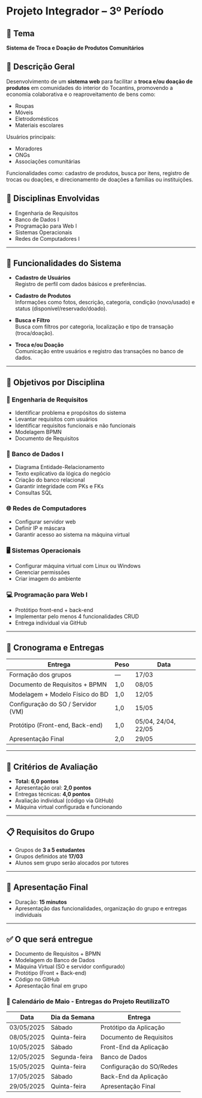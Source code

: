 # Projeto Integrador – 3º Período

## 🎯 Tema

**Sistema de Troca e Doação de Produtos Comunitários**

## 📖 Descrição Geral

Desenvolvimento de um **sistema web** para facilitar a **troca e/ou doação de produtos** em comunidades do interior do Tocantins, promovendo a economia colaborativa e o reaproveitamento de bens como:

- Roupas
- Móveis
- Eletrodomésticos
- Materiais escolares

Usuários principais:

- Moradores
- ONGs
- Associações comunitárias

Funcionalidades como: cadastro de produtos, busca por itens, registro de trocas ou doações, e direcionamento de doações a famílias ou instituições.

## 🧠 Disciplinas Envolvidas

- Engenharia de Requisitos  
- Banco de Dados I  
- Programação para Web I  
- Sistemas Operacionais  
- Redes de Computadores I  

---

## 📌 Funcionalidades do Sistema

- **Cadastro de Usuários**  
  Registro de perfil com dados básicos e preferências.

- **Cadastro de Produtos**  
  Informações como fotos, descrição, categoria, condição (novo/usado) e status (disponível/reservado/doado).

- **Busca e Filtro**  
  Busca com filtros por categoria, localização e tipo de transação (troca/doação).

- **Troca e/ou Doação**  
  Comunicação entre usuários e registro das transações no banco de dados.

---

## 🧾 Objetivos por Disciplina

### 📘 Engenharia de Requisitos

- Identificar problema e propósitos do sistema
- Levantar requisitos com usuários
- Identificar requisitos funcionais e não funcionais
- Modelagem BPMN
- Documento de Requisitos

### 🧮 Banco de Dados I

- Diagrama Entidade-Relacionamento
- Texto explicativo da lógica do negócio
- Criação do banco relacional
- Garantir integridade com PKs e FKs
- Consultas SQL

### 🌐 Redes de Computadores

- Configurar servidor web
- Definir IP e máscara
- Garantir acesso ao sistema na máquina virtual

### 🖥 Sistemas Operacionais

- Configurar máquina virtual com Linux ou Windows
- Gerenciar permissões
- Criar imagem do ambiente

### 💻 Programação para Web I

- Protótipo front-end + back-end
- Implementar pelo menos 4 funcionalidades CRUD
- Entrega individual via GitHub

---

## 📅 Cronograma e Entregas

| Entrega                             | Peso | Data     |
|------------------------------------|------|----------|
| Formação dos grupos                | —    | 17/03    |
| Documento de Requisitos + BPMN     | 1,0  | 08/05    |
| Modelagem + Modelo Físico do BD    | 1,0  | 12/05    |
| Configuração do SO / Servidor (VM) | 1,0  | 15/05    |
| Protótipo (Front-end, Back-end)    | 1,0  | 05/04, 24/04, 22/05 |
| Apresentação Final                 | 2,0  | 29/05    |

---

## 📝 Critérios de Avaliação

- **Total: 6,0 pontos**
- Apresentação oral: **2,0 pontos**
- Entregas técnicas: **4,0 pontos**
- Avaliação individual (código via GitHub)
- Máquina virtual configurada e funcionando

---

## 📋 Requisitos do Grupo

- Grupos de **3 a 5 estudantes**
- Grupos definidos até **17/03**
- Alunos sem grupo serão alocados por tutores

---

## 🎤 Apresentação Final

- Duração: **15 minutos**
- Apresentação das funcionalidades, organização do grupo e entregas individuais

---

## ✅ O que será entregue

- Documento de Requisitos + BPMN
- Modelagem do Banco de Dados
- Máquina Virtual (SO e servidor configurado)
- Protótipo (Front + Back-end)
- Código no GitHub
- Apresentação final em grupo

### 📆 Calendário de Maio - Entregas do Projeto ReutilizaTO
Data | Dia da Semana | Entrega
--- | --- | ---
03/05/2025 | Sábado | Protótipo da Aplicação
08/05/2025 | Quinta-feira | Documento de Requisitos
10/05/2025 | Sábado | Front-End da Aplicação
12/05/2025 | Segunda-feira | Banco de Dados
15/05/2025 | Quinta-feira | Configuração do SO/Redes
17/05/2025 | Sábado | Back-End da Aplicação
29/05/2025 | Quinta-feira | Apresentação Final